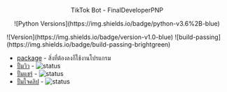 <p align=center>TikTok Bot - FinalDeveloperPNP</p>
<p align=center> ![Python Versions](https://img.shields.io/badge/python-v3.6%2B-blue) </p>
![Version](https://img.shields.io/badge/version-v1.0-blue)
![build-passing](https://img.shields.io/badge/build-passing-brightgreen)

</p>

 - [package](https://github.com/FinalDeveloperPNP/TikTok/tree/package) - สิ่งที่ต้องลงก็ใช้งานโปรแกรม
 - [ปั้มวิว](https://github.com/FinalDeveloperPNP/TikTok/tree/%E0%B8%9B%E0%B8%B1%E0%B9%89%E0%B8%A1%E0%B8%A7%E0%B8%B4%E0%B8%A7) - ![status](https://img.shields.io/badge/status-working-brightgreen)
 - [ปั้มแชร์](https://github.com/FinalDeveloperPNP/TikTok/tree/%E0%B8%9B%E0%B8%B1%E0%B9%89%E0%B8%A1%E0%B9%81%E0%B8%8A%E0%B8%A3%E0%B9%8C) - ![status](https://img.shields.io/badge/status-soon-red)
 - [ปั้มใจคลิป](https://github.com/FinalDeveloperPNP/TikTok/tree/%E0%B8%9B%E0%B8%B1%E0%B9%89%E0%B8%A1%E0%B9%83%E0%B8%88%E0%B8%84%E0%B8%A5%E0%B8%B4%E0%B8%9B) - ![status](https://img.shields.io/badge/status-working-brightgreen)
